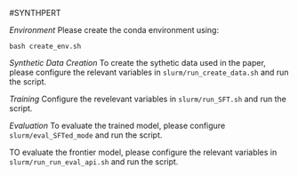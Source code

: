 #SYNTHPERT

*Environment*
Please create the conda environment using:
```
bash create_env.sh
```

*Synthetic Data Creation*
To create the sythetic data used in the paper, please configure the relevant variables in `slurm/run_create_data.sh` and run the script.

*Training*
Configure the revelevant variables in  `slurm/run_SFT.sh` and run the script.

*Evaluation*
To evaluate the trained model, please configure `slurm/eval_SFTed_mode` and run the script.

TO evaluate the frontier model, please configure the relevant  variables in `slurm/run_run_eval_api.sh` and run the script.
